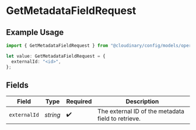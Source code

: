 # GetMetadataFieldRequest

## Example Usage

```typescript
import { GetMetadataFieldRequest } from "@cloudinary/config/models/operations";

let value: GetMetadataFieldRequest = {
  externalId: "<id>",
};
```

## Fields

| Field                                              | Type                                               | Required                                           | Description                                        |
| -------------------------------------------------- | -------------------------------------------------- | -------------------------------------------------- | -------------------------------------------------- |
| `externalId`                                       | *string*                                           | :heavy_check_mark:                                 | The external ID of the metadata field to retrieve. |
